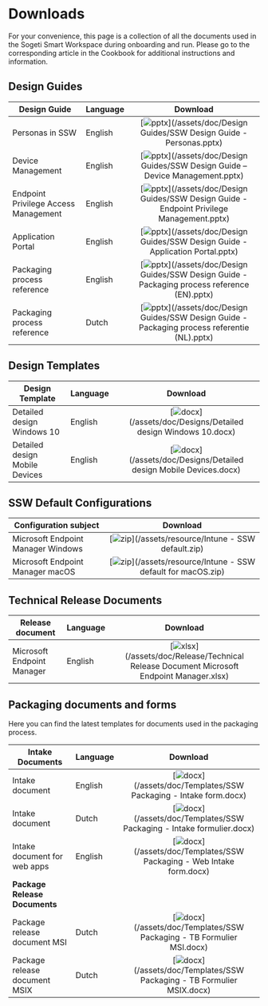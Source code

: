 # Downloads

For your convenience, this page is a collection of all the documents used in the Sogeti Smart Workspace during onboarding and run. Please go to the corresponding article in the Cookbook for additional instructions and information.

## Design Guides

|Design Guide                             |Language|Download|
|-----------------------------------------|--------|:------:|
|Personas in SSW     |English |[![pptx](/assets/img/powerpnt.png)](/assets/doc/Design Guides/SSW Design Guide - Personas.pptx)|
|Device Management   |English |[![pptx](/assets/img/powerpnt.png)](/assets/doc/Design Guides/SSW Design Guide – Device Management.pptx)|
|Endpoint Privilege Access Management|English|[![pptx](/assets/img/powerpnt.png)](/assets/doc/Design Guides/SSW Design Guide - Endpoint Privilege Management.pptx)|
|Application Portal|English|[![pptx](/assets/img/powerpnt.png)](/assets/doc/Design Guides/SSW Design Guide - Application Portal.pptx)|
|Packaging process reference|English |[![pptx](/assets/img/powerpnt.png)](/assets/doc/Design Guides/SSW Design Guide - Packaging process reference (EN).pptx)|
|Packaging process reference|Dutch |[![pptx](/assets/img/powerpnt.png)](/assets/doc/Design Guides/SSW Design Guide - Packaging process referentie (NL).pptx)|

## Design Templates

|Design Template                          |Language|Download|
|-----------------------------------------|--------|:------:|
|Detailed design Windows 10|English|[![docx](/assets/img/winword.png)](/assets/doc/Designs/Detailed design Windows 10.docx)|
|Detailed design Mobile Devices|English|[![docx](/assets/img/winword.png)](/assets/doc/Designs/Detailed design Mobile Devices.docx)|

## SSW Default Configurations

|Configuration subject                    |Download|
|-----------------------------------------|:------:|
|Microsoft Endpoint Manager Windows|[![zip](/assets/img/zip.png)](/assets/resource/Intune - SSW default.zip)|
|Microsoft Endpoint Manager macOS|[![zip](/assets/img/zip.png)](/assets/resource/Intune - SSW default for macOS.zip)|

## Technical Release Documents

|Release document                         |Language|Download|
|-----------------------------------------|--------|:------:|
|Microsoft Endpoint Manager|English|[![xlsx](/assets/img/excel.png)](/assets/doc/Release/Technical Release Document Microsoft Endpoint Manager.xlsx)|

## Packaging documents and forms

Here you can find the latest templates for documents used in the packaging process.

|Intake Documents                         |Language|Download|
|-----------------------------------------|--------|:------:|
|Intake document |English                |[![docx](/assets/img/winword.png)](/assets/doc/Templates/SSW Packaging - Intake form.docx) |
|Intake document |Dutch                  |[![docx](/assets/img/winword.png)](/assets/doc/Templates/SSW Packaging - Intake formulier.docx) |
|Intake document for web apps |English   |[![docx](/assets/img/winword.png)](/assets/doc/Templates/SSW Packaging - Web Intake form.docx) |
|**Package Release Documents**||
|Package release document MSI |Dutch     |[![docx](/assets/img/winword.png)](/assets/doc/Templates/SSW Packaging - TB Formulier MSI.docx)|
|Package release document MSIX |Dutch    |[![docx](/assets/img/winword.png)](/assets/doc/Templates/SSW Packaging - TB Formulier MSIX.docx)|
